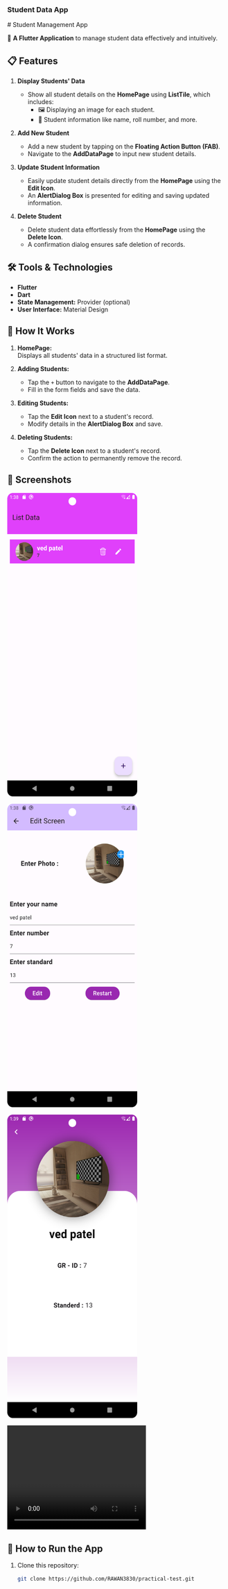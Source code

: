 
<h3> Student Data App</h3>
# Student Management App  

🚀 **A Flutter Application** to manage student data effectively and intuitively.  

## 📋 Features  
1. **Display Students' Data**  
   - Show all student details on the **HomePage** using **ListTile**, which includes:  
     - 🖼️ Displaying an image for each student.  
     - 📜 Student information like name, roll number, and more.  
   
2. **Add New Student**  
   - Add a new student by tapping on the **Floating Action Button (FAB)**.  
   - Navigate to the **AddDataPage** to input new student details.

3. **Update Student Information**  
   - Easily update student details directly from the **HomePage** using the **Edit Icon**.  
   - An **AlertDialog Box** is presented for editing and saving updated information.  

4. **Delete Student**  
   - Delete student data effortlessly from the **HomePage** using the **Delete Icon**.  
   - A confirmation dialog ensures safe deletion of records.  

## 🛠️ Tools & Technologies  
- **Flutter**  
- **Dart**  
- **State Management:** Provider (optional)  
- **User Interface:** Material Design  

## 🔧 How It Works  

1. **HomePage:**  
   Displays all students' data in a structured list format.  

2. **Adding Students:**  
   - Tap the `+` button to navigate to the **AddDataPage**.  
   - Fill in the form fields and save the data.  

3. **Editing Students:**  
   - Tap the **Edit Icon** next to a student's record.  
   - Modify details in the **AlertDialog Box** and save.  

4. **Deleting Students:**  
   - Tap the **Delete Icon** next to a student's record.  
   - Confirm the action to permanently remove the record.  

## 📱 Screenshots  
<p> <img src="Screenshot_1.png" width="300" height="700"></p>
<p> <img src="Screenshot_2.png" width="300" height="700"></p>
<p> <img src="Screenshot_3.png" width="300" height="700"></p>
  <video width="320" height="240" controls>
  <source src="test_record.mp4" type="video/mp4">
  </video>



## 🚀 How to Run the App  

1. Clone this repository:  
   ```bash  
   git clone https://github.com/RAWAN3830/practical-test.git  

